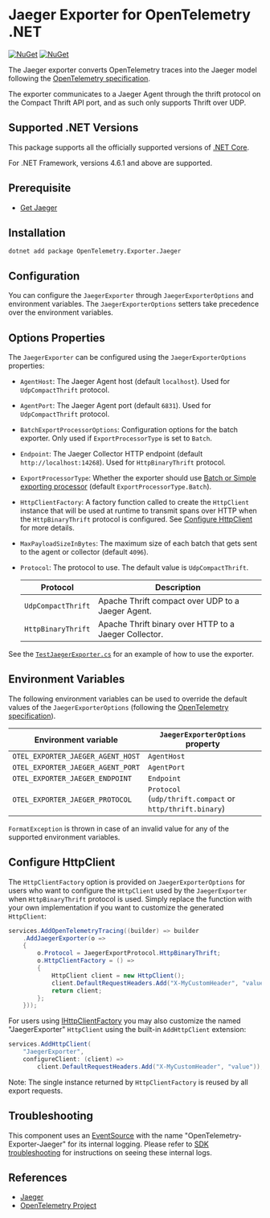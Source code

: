 # Jaeger Exporter for OpenTelemetry .NET

[![NuGet](https://img.shields.io/nuget/v/OpenTelemetry.Exporter.Jaeger.svg)](https://www.nuget.org/packages/OpenTelemetry.Exporter.Jaeger)
[![NuGet](https://img.shields.io/nuget/dt/OpenTelemetry.Exporter.Jaeger.svg)](https://www.nuget.org/packages/OpenTelemetry.Exporter.Jaeger)

The Jaeger exporter converts OpenTelemetry traces into the Jaeger model
following the [OpenTelemetry specification](https://github.com/open-telemetry/opentelemetry-specification/blob/main/specification/trace/sdk_exporters/jaeger.md).

The exporter communicates to a Jaeger Agent through the thrift protocol on
the Compact Thrift API port, and as such only supports Thrift over UDP.

## Supported .NET Versions

This package supports all the officially supported versions of [.NET
Core](https://dotnet.microsoft.com/download/dotnet-core).

For .NET Framework, versions 4.6.1 and above are supported.

## Prerequisite

* [Get Jaeger](https://www.jaegertracing.io/docs/1.13/getting-started/)

## Installation

```shell
dotnet add package OpenTelemetry.Exporter.Jaeger
```

## Configuration

You can configure the `JaegerExporter` through `JaegerExporterOptions`
and environment variables. The `JaegerExporterOptions` setters
take precedence over the environment variables.

## Options Properties

The `JaegerExporter` can be configured using the `JaegerExporterOptions`
properties:

* `AgentHost`: The Jaeger Agent host (default `localhost`). Used for
  `UdpCompactThrift` protocol.

* `AgentPort`: The Jaeger Agent port (default `6831`). Used for
  `UdpCompactThrift` protocol.

* `BatchExportProcessorOptions`: Configuration options for the batch exporter.
  Only used if `ExportProcessorType` is set to `Batch`.

* `Endpoint`: The Jaeger Collector HTTP endpoint (default
  `http://localhost:14268`). Used for `HttpBinaryThrift` protocol.

* `ExportProcessorType`: Whether the exporter should use [Batch or Simple
  exporting
  processor](https://github.com/open-telemetry/opentelemetry-specification/blob/main/specification/trace/sdk.md#built-in-span-processors)
  (default `ExportProcessorType.Batch`).

* `HttpClientFactory`: A factory function called to create the `HttpClient`
  instance that will be used at runtime to transmit spans over HTTP when the
  `HttpBinaryThrift` protocol is configured. See [Configure
  HttpClient](#configure-httpclient) for more details.

* `MaxPayloadSizeInBytes`: The maximum size of each batch that gets sent to the
  agent or collector (default `4096`).

* `Protocol`: The protocol to use. The default value is `UdpCompactThrift`.

  | Protocol         | Description                                           |
  |------------------|-------------------------------------------------------|
  |`UdpCompactThrift`| Apache Thrift compact over UDP to a Jaeger Agent.     |
  |`HttpBinaryThrift`| Apache Thrift binary over HTTP to a Jaeger Collector. |

See the [`TestJaegerExporter.cs`](../../examples/Console/TestJaegerExporter.cs)
for an example of how to use the exporter.

## Environment Variables

The following environment variables can be used to override the default
values of the `JaegerExporterOptions`
(following the [OpenTelemetry specification](https://github.com/open-telemetry/opentelemetry-specification/blob/main/specification/sdk-environment-variables.md#jaeger-exporter)).

  <!-- markdownlint-disable MD013 -->
| Environment variable              | `JaegerExporterOptions` property                          |
|-----------------------------------|-----------------------------------------------------------|
| `OTEL_EXPORTER_JAEGER_AGENT_HOST` | `AgentHost`                                               |
| `OTEL_EXPORTER_JAEGER_AGENT_PORT` | `AgentPort`                                               |
| `OTEL_EXPORTER_JAEGER_ENDPOINT`   | `Endpoint`                                                |
| `OTEL_EXPORTER_JAEGER_PROTOCOL`   | `Protocol` (`udp/thrift.compact` or `http/thrift.binary`) |
  <!-- markdownlint-enable MD013 -->

`FormatException` is thrown in case of an invalid value for any of the
supported environment variables.

## Configure HttpClient

The `HttpClientFactory` option is provided on `JaegerExporterOptions` for users
who want to configure the `HttpClient` used by the `JaegerExporter` when
`HttpBinaryThrift` protocol is used. Simply replace the function with your own
implementation if you want to customize the generated `HttpClient`:

```csharp
services.AddOpenTelemetryTracing((builder) => builder
    .AddJaegerExporter(o =>
    {
        o.Protocol = JaegerExportProtocol.HttpBinaryThrift;
        o.HttpClientFactory = () =>
        {
            HttpClient client = new HttpClient();
            client.DefaultRequestHeaders.Add("X-MyCustomHeader", "value");
            return client;
        };
    }));
```

For users using
[IHttpClientFactory](https://docs.microsoft.com/dotnet/architecture/microservices/implement-resilient-applications/use-httpclientfactory-to-implement-resilient-http-requests)
you may also customize the named "JaegerExporter" `HttpClient` using the
built-in `AddHttpClient` extension:

```csharp
services.AddHttpClient(
    "JaegerExporter",
    configureClient: (client) =>
        client.DefaultRequestHeaders.Add("X-MyCustomHeader", "value"));
```

Note: The single instance returned by `HttpClientFactory` is reused by all
export requests.

## Troubleshooting

This component uses an
[EventSource](https://docs.microsoft.com/dotnet/api/system.diagnostics.tracing.eventsource)
with the name "OpenTelemetry-Exporter-Jaeger" for its internal logging. Please
refer to [SDK troubleshooting](../opentelemetry/README.md#troubleshooting) for
instructions on seeing these internal logs.

## References

* [Jaeger](https://www.jaegertracing.io)
* [OpenTelemetry Project](https://opentelemetry.io/)
